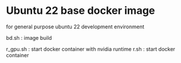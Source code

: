 Ubuntu 22 base docker image
=================

for general purpose ubuntu 22 development environment

bd.sh : image build

r_gpu.sh : start docker container with nvidia runtime
r.sh     : start docker container

